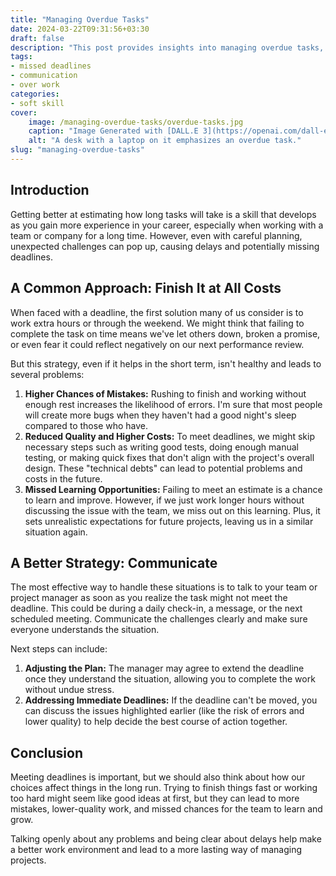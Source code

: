 ```yaml
---
title: "Managing Overdue Tasks"
date: 2024-03-22T09:31:56+03:30
draft: false
description: "This post provides insights into managing overdue tasks, exploring various strategies for effectively handling such situations."
tags:
- missed deadlines
- communication
- over work
categories:
- soft skill
cover:
    image: /managing-overdue-tasks/overdue-tasks.jpg
    caption: "Image Generated with [DALL.E 3](https://openai.com/dall-e-3)"
    alt: "A desk with a laptop on it emphasizes an overdue task."
slug: "managing-overdue-tasks"
---
```


## Introduction

Getting better at estimating how long tasks will take is a skill that develops as you gain more experience in your career, especially when working with a team or company for a long time. However, even with careful planning, unexpected challenges can pop up, causing delays and potentially missing deadlines.

## A Common Approach: Finish It at All Costs

When faced with a deadline, the first solution many of us consider is to work extra hours or through the weekend. We might think that failing to complete the task on time means we've let others down, broken a promise, or even fear it could reflect negatively on our next performance review.

But this strategy, even if it helps in the short term, isn't healthy and leads to several problems:

1. **Higher Chances of Mistakes:** Rushing to finish and working without enough rest increases the likelihood of errors. I'm sure that most people will create more bugs when they haven't had a good night's sleep compared to those who have.
2. **Reduced Quality and Higher Costs:** To meet deadlines, we might skip necessary steps such as writing good tests, doing enough manual testing, or making quick fixes that don't align with the project's overall design. These "technical debts" can lead to potential problems and costs in the future.
3. **Missed Learning Opportunities:** Failing to meet an estimate is a chance to learn and improve. However, if we just work longer hours without discussing the issue with the team, we miss out on this learning. Plus, it sets unrealistic expectations for future projects, leaving us in a similar situation again.

## A Better Strategy: Communicate

The most effective way to handle these situations is to talk to your team or project manager as soon as you realize the task might not meet the deadline. This could be during a daily check-in, a message, or the next scheduled meeting. Communicate the challenges clearly and make sure everyone understands the situation.

Next steps can include:

1. **Adjusting the Plan:** The manager may agree to extend the deadline once they understand the situation, allowing you to complete the work without undue stress.
2. **Addressing Immediate Deadlines:** If the deadline can't be moved, you can discuss the issues highlighted earlier (like the risk of errors and lower quality) to help decide the best course of action together.

## Conclusion

Meeting deadlines is important, but we should also think about how our choices affect things in the long run. Trying to finish things fast or working too hard might seem like good ideas at first, but they can lead to more mistakes, lower-quality work, and missed chances for the team to learn and grow.

Talking openly about any problems and being clear about delays help make a better work environment and lead to a more lasting way of managing projects.
